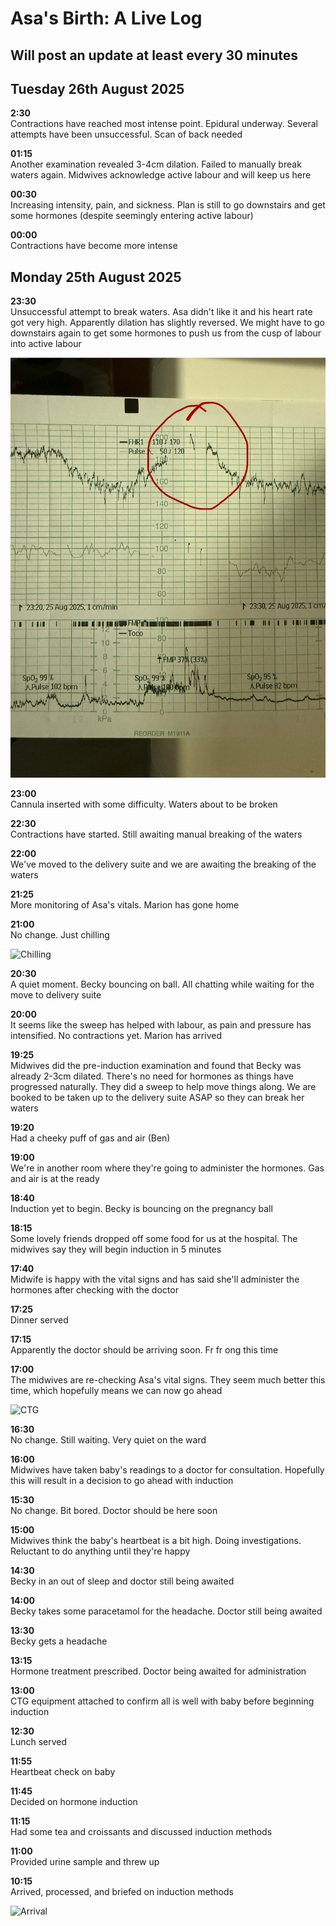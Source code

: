 # Asa's Birth: A Live Log

## Will post an update at least every 30 minutes

## Tuesday 26th August 2025

**2:30**  
Contractions have reached most intense point. Epidural underway. Several attempts have been unsuccessful. Scan of back needed

**01:15**  
Another examination revealed 3-4cm dilation. Failed to manually break waters again. Midwives acknowledge active labour and will keep us here

**00:30**  
Increasing intensity, pain, and sickness. Plan is still to go downstairs and get some hormones (despite seemingly entering active labour)

**00:00**  
Contractions have become more intense

## Monday 25th August 2025

**23:30**  
Unsuccessful attempt to break waters. Asa didn't like it and his heart rate got very high. Apparently dilation has slightly reversed. We might have to go downstairs again to get some hormones to push us from the cusp of labour into active labour

![Heart rate](IMG_3503.jpg)

**23:00**  
Cannula inserted with some difficulty. Waters about to be broken

**22:30**  
Contractions have started. Still awaiting manual breaking of the waters

**22:00**  
We've moved to the delivery suite and we are awaiting the breaking of the waters

**21:25**  
More monitoring of Asa's vitals. Marion has gone home

**21:00**  
No change. Just chilling

![Chilling](IMG_3490.HEIC)

**20:30**  
A quiet moment. Becky bouncing on ball. All chatting while waiting for the move to delivery suite

**20:00**  
It seems like the sweep has helped with labour, as pain and pressure has intensified. No contractions yet. Marion has arrived

**19:25**  
Midwives did the pre-induction examination and found that Becky was already 2-3cm dilated. There's no need for hormones as things have progressed naturally. They did a sweep to help move things along. We are booked to be taken up to the delivery suite ASAP so they can break her waters

**19:20**  
Had a cheeky puff of gas and air (Ben)

**19:00**  
We're in another room where they're going to administer the hormones. Gas and air is at the ready

**18:40**  
Induction yet to begin. Becky is bouncing on the pregnancy ball

**18:15**  
Some lovely friends dropped off some food for us at the hospital. The midwives say they will begin induction in 5 minutes

**17:40**  
Midwife is happy with the vital signs and has said she'll administer the hormones after checking with the doctor

**17:25**  
Dinner served

**17:15**  
Apparently the doctor should be arriving soon. Fr fr ong this time

**17:00**  
The midwives are re-checking Asa's vital signs. They seem much better this time, which hopefully means we can now go ahead

![CTG](IMG_3465.HEIC)

**16:30**  
No change. Still waiting. Very quiet on the ward

**16:00**  
Midwives have taken baby's readings to a doctor for consultation. Hopefully this will result in a decision to go ahead with induction

**15:30**  
No change. Bit bored. Doctor should be here soon

**15:00**  
Midwives think the baby's heartbeat is a bit high. Doing investigations. Reluctant to do anything until they're happy

**14:30**  
Becky in an out of sleep and doctor still being awaited  

**14:00**  
Becky takes some paracetamol for the headache. Doctor still being awaited  

**13:30**  
Becky gets a headache  

**13:15**  
Hormone treatment prescribed. Doctor being awaited for administration  

**13:00**  
CTG equipment attached to confirm all is well with baby before beginning induction  

**12:30**  
Lunch served  

**11:55**  
Heartbeat check on baby  

**11:45**  
Decided on hormone induction  

**11:15**  
Had some tea and croissants and discussed induction methods  

**11:00**  
Provided urine sample and threw up  

**10:15**  
Arrived, processed, and briefed on induction methods  

![Arrival](IMG_3443.HEIC)